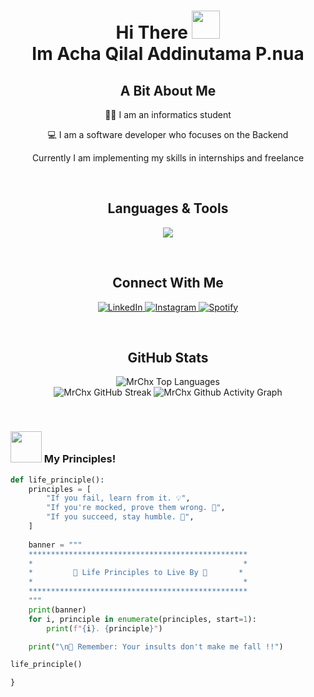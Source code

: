 <div align="center">
  <h1><b>Hi There <img width="45" src="https://blog.joypixels.com/content/images/2019/06/waving_hand_sign_1024.gif"> <br>Im Acha Qilal Addinutama P.nua</b></h1>

  <h2>A Bit About Me</h2>
  <p>🧑🏻 I am an informatics student</p>
  <p>💻 I am a software developer who focuses on the Backend </strong></p>
  <p> Currently I am implementing my skills in internships and freelance</p>
</div>

<br>

<h2 align="center">Languages & Tools</h2>

<p align="center">
  <img src="https://skillicons.dev/icons?i=,nodejs,python,php,express,flask,laravel,,,,mysql,mongodb,postgresql,postman&perline=8" />
</p>

<br>

<h2 align="center">Connect With Me</h2>

<p align="center">
  <a href="https://linkedin.com/in/acha-qilal" target="_blank" title="Acha Qilal">
    <img alt="LinkedIn" src="https://img.shields.io/badge/-LinkedIn-05122A?style=flat&logo=linkedin" />
  </a>
  <a href="https://www.instagram.com/achaqilal" target="_blank" title="@achaqilal">
    <img alt="Instagram" src="https://img.shields.io/badge/-Instagram-05122A?style=flat&logo=instagram" />
  </a>
  <a href="https://open.spotify.com/playlist/3KE2e3NJu4UENcjeqY3XCs?si=e7e4hCDBT767vgk2cfI2hA&pi=a-Me1l_yxVTJ-8" target="_blank" title="@achaqilal">
    <img alt="Spotify" src="https://img.shields.io/badge/-Spotify-05122A?style=flat&logo=spotify" />
  </a>
</p>

<br>

<h2 align="center">GitHub Stats</h2>

<p align="center">
  <img alt="MrChx Top Languages" src="https://github-readme-stats.vercel.app/api/top-langs/?username=MrChx&theme=onedark&show_icons=true&hide_border=true&layout=compact" />
  <br />
  <img alt="MrChx GitHub Streak" src="https://streak-stats.demolab.com?user=MrChx&theme=onedark&hide_border=true" />
  <img alt="MrChx Github Activity Graph" src="https://github-readme-activity-graph.vercel.app/graph?username=MrChx&theme=one-dark&radius=10&hide_border=true&area=true&title_color=e4bf7a&color=8eb573&point=df6d74" />
</p>

<br>

### <img src="https://media.giphy.com/media/VgCDAzcKvsR6OM0uWg/giphy.gif" width="50"> My Principles!  

```python
def life_principle():
    principles = [
        "If you fail, learn from it. 💡",
        "If you're mocked, prove them wrong. 💪",
        "If you succeed, stay humble. 🌱",
    ]
    
    banner = """
    *************************************************
    *                                               *
    *         🌟 Life Principles to Live By 🌟       *
    *                                               *
    *************************************************
    """
    print(banner)
    for i, principle in enumerate(principles, start=1):
        print(f"{i}. {principle}")

    print("\n💬 Remember: Your insults don't make me fall !!")

life_principle()

}
```
